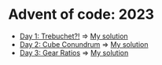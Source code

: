 # Advent of code: 2023

- [Day 1: Trebuchet?!](https://adventofcode.com/2023/day/1) =>
  [My solution](1)
- [Day 2: Cube Conundrum](https://adventofcode.com/2023/day/2) =>
  [My solution](2)
- [Day 3: Gear Ratios](https://adventofcode.com/2023/day/3) =>
  [My solution](3)
